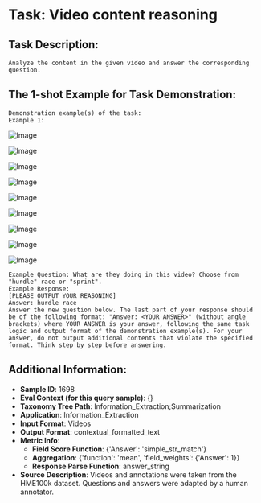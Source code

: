 # Task: Video content reasoning

## Task Description:

```
Analyze the content in the given video and answer the corresponding question.
```

## The 1-shot Example for Task Demonstration:

```
Demonstration example(s) of the task:
Example 1:
```

![Image](000000.png)

![Image](000060.png)

![Image](000120.png)

![Image](000180.png)

![Image](000240.png)

![Image](000300.png)

![Image](000360.png)

![Image](000420.png)

![Image](000480.png)

```
Example Question: What are they doing in this video? Choose from "hurdle" race or "sprint".
Example Response:
[PLEASE OUTPUT YOUR REASONING]
Answer: hurdle race
Answer the new question below. The last part of your response should be of the following format: "Answer: <YOUR ANSWER>" (without angle brackets) where YOUR ANSWER is your answer, following the same task logic and output format of the demonstration example(s). For your answer, do not output additional contents that violate the specified format. Think step by step before answering.
```

## Additional Information:

- **Sample ID**: 1698
- **Eval Context (for this query sample)**: {}
- **Taxonomy Tree Path**: Information_Extraction;Summarization
- **Application**: Information_Extraction
- **Input Format**: Videos
- **Output Format**: contextual_formatted_text
- **Metric Info**:
  - **Field Score Function**: {'Answer': 'simple_str_match'}
  - **Aggregation**: {'function': 'mean', 'field_weights': {'Answer': 1}}
  - **Response Parse Function**: answer_string
- **Source Description**: Videos and annotations were taken from the HME100k dataset. Questions and answers were adapted by a human annotator.
